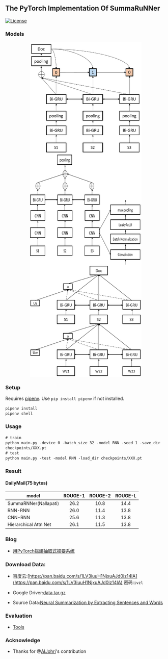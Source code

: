 ## The PyTorch Implementation Of SummaRuNNer

[![License](https://img.shields.io/badge/license-MIT-000000.svg)](https://opensource.org/licenses/MIT)
### Models
<div  align="center">
<img src="images/RNN_RNN.jpg" width = "350" height = "350" align=center />
</div>

<div  align="center">
<img src="images/CNN_RNN.png" width = "350" height = "350" align=center />
</div>

<div  align="center">
<img src="images/Hiarchical_Attn.png" width = "350" height = "350" align=center />
</div>

### Setup

Requires [pipenv](https://docs.pipenv.org/). Use `pip install pipenv` if not installed.

```
pipenv install
pipenv shell
```

### Usage  

```shell
# train
python main.py -device 0 -batch_size 32 -model RNN -seed 1 -save_dir checkpoints/XXX.pt
# test
python main.py -test -model RNN -load_dir checkpoints/XXX.pt

```
### Result

#### DailyMail(75 bytes)  

| model  | ROUGE-1   | ROUGE-2 | ROUGE-L |
| ------ | :-----:   | :----:  | :----:  |
|SummaRNNer(Nallapati)|26.2|10.8|14.4|
|RNN-RNN|26.0|11.4|13.8|
|CNN-RNN|25.6|11.3|13.8|
|Hierarchical Attn Net|26.1|11.5|13.8|

### Blog

+ [用PyTorch搭建抽取式摘要系统](http://mp.weixin.qq.com/s/9X77MPcQOQPwZaOVIVfo9Q)

### Download Data:  

+ 百度云:[https://pan.baidu.com/s/1LV3iuuH1NjxuAJd0iz14lA](https://pan.baidu.com/s/1LV3iuuH1NjxuAJd0iz14lA) 密码:`ivzl`

+ Google Driver:[data.tar.gz](https://drive.google.com/file/d/1JgsboIAs__r6XfCbkDWgmberXJw8FBWE/view?usp=sharing)

+ Source Data:[Neural Summarization by Extracting Sentences and Words](https://docs.google.com/uc?id=0B0Obe9L1qtsnSXZEd0JCenIyejg&export=download)

### Evaluation

+ [Tools](https://github.com/hpzhao/nlp-metrics)

### Acknowledge

+ Thanks for @[AlJohri](https://github.com/AlJohri)'s contribution
